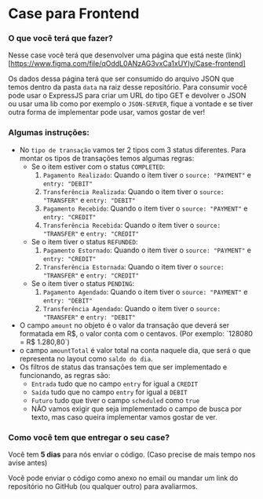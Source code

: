 # Case para Frontend

### O que você terá que fazer?

Nesse case você terá que desenvolver uma página que está neste (link)[https://www.figma.com/file/qOddL0ANzAG3vxCa1xUYIy/Case-frontend]

Os dados dessa página terá que ser consumido do arquivo JSON que temos dentro da pasta `data` na raiz desse repositório. Para consumir você pode usar o ExpressJS para criar um URL do tipo GET e devolver o JSON ou usar uma lib como por exemplo o `JSON-SERVER`, fique a vontade e se tiver outra forma de implementar pode usar, vamos gostar de ver!

### Algumas instruções:

- No `tipo de transação` vamos ter 2 tipos com 3 status diferentes. Para montar os tipos de transações temos algumas regras:
    - Se o item estiver com o status `COMPLETED`:
        1. `Pagamento Realizado`: Quando o item tiver o `source: "PAYMENT"` e `entry: "DEBIT"`
        2. `Transferência Realizada`: Quando o item tiver o `source: "TRANSFER"` e `entry: "DEBIT"`
        3. `Pagamento Recebido`: Quando o item tiver o `source: "PAYMENT"` e `entry: "CREDIT"`
        4. `Transferência Recebida`: Quando o item tiver o `source: "TRANSFER"` e `entry: "CREDIT"`
    - Se o item tiver o status `REFUNDED`:
        1. `Pagamento Estornado`: Quando o item tiver o `source: "PAYMENT"` e `entry: "CREDIT"`
        2. `Transferência Estornada`: Quando o item tiver o `source: "TRANSFER"` e `entry: "CREDIT"`
    - Se o item tiver o status `PENDING`:
        1. `Pagamento Agendado`: Quando o item tiver o `source: "PAYMENT"` e `entry: "DEBIT"`
        2. `Transferência Agendado`: Quando o item tiver o `source: "TRANSFER"` e `entry: "DEBIT"`
- O campo `amount` no objeto é o valor da transação que deverá ser formatada em R$, o valor conta com o centavos. (Por exemplo: `128080 = R$ 1.280,80`)
- o campo `amountTotal` é valor total na conta naquele dia, que será o que representa no layout como `saldo do dia`.
- Os filtros de status das transações tem que ser implementado e funcionando, as regras são:
    - `Entrada` tudo que no campo `entry` for igual a `CREDIT`
    - `Saída` tudo que no campo `entry` for igual a `DEBIT`
    - `Futuro` tudo que tiver o campo `scheduled` como `true`
    - NÃO vamos exigir que seja implementado o campo de busca por texto, mas caso queira implementar vamos gostar de ver.

### Como você tem que entregar o seu case?

Você tem **5 dias** para nós enviar o código. (Caso precise de mais tempo nos avise antes)

Você pode enviar o código como anexo no email ou mandar um link do repositório no GitHub (ou qualquer outro) para avaliarmos.
